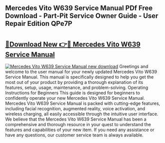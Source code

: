 ## Mercedes Vito W639 Service Manual PDf Free Download - Part-Pit Service Owner Guide - User Repair Edition QPe7P

# <h2><a href="http://cf2569.oget.top/?id=Mercedes+Vito+W639+Service+Manual">🔗Download New 👉🔴 Mercedes Vito W639 Service Manual</a></h2>

[![Mercedes Vito W639 Service Manual new download](https://i.imgur.com/5g1atiW.png)](http://cf2569.oget.top/?id=Mercedes+Vito+W639+Service+Manual)
Greetings and welcome to the user manual for your newly updated Mercedes Vito W639 Service Manual. This manual is specifically designed to help you get the most out of your product by providing a thorough explanation of its features, setup, usage, maintenance, and problem-solving. Operating Instructions for Beginners This guide is designed for beginners to confidently operate your new Mercedes Vito W639 Service Manual. Mercedes Vito W639 Service Manual is packed with cutting-edge features, including facial recognition, augmented reality, voice activation, and wireless charging, all easily accessible through the intuitive user interface. We believe that the Mercedes Vito W639 Service Manual has been a comprehensive and thorough resource in your quest to understand the features and capabilities of your new item. If you need any assistance or have any questions, our customer service team is always available.
